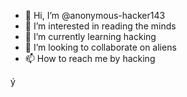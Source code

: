 - 👋 Hi, I’m @anonymous-hacker143
- 👀 I’m interested in reading the minds
- 🌱 I’m currently learning hacking 
- 💞️ I’m looking to collaborate on aliens
- 📫 How to reach me by hacking 

<!---
anonymous-hacker143/anonymous-hacker143 is a ✨ special ✨ repository because its `README.md` (this file) appears on your GitHub profile.
You can click the Preview link to take a look at your changes.
--->ý
